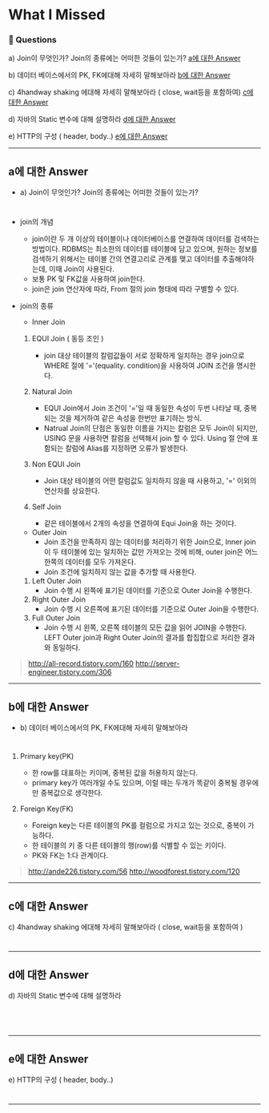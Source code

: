 # What I Missed

### **:radio_button: Questions** 
a) Join이 무엇인가? Join의 종류에는 어떠한 것들이 있는가?
[a에 대한 Answer](#a에-대한-Answer)  

b) 데이터 베이스에서의 PK, FK에대해 자세히 말해보아라
[b에 대한 Answer](#b에-대한-Answer)  

c) 4handway shaking 에대해 자세히 말해보아라 ( close, wait등을 포함하여)
[c에 대한 Answer](#c에-대한-Answer)  

d) 자바의 Static 변수에 대해 설명하라
[d에 대한 Answer](#d에-대한-Answer)  

e) HTTP의 구성 ( header, body..)
[e에 대한 Answer](#e에-대한-Answer)  


*********
## a에 대한 Answer
* a) Join이 무엇인가? Join의 종류에는 어떠한 것들이 있는가?
#
* join의 개념
    * join이란 두 개 이상의 테이블이나 데이터베이스를 연결하여 데이터를 검색하는 방법이다. RDBMS는 최소한의 데이터를 테이블에 담고 있으며, 원하는 정보를 검색하기 위해서는 테이블 간의 연결고리로 관계를 맺고 데이터를 추출해야하는데, 이때 Join이 사용된다.  
    * 보통 PK 및 FK값을 사용하여 join한다. 
    * join은 join 연산자에 따라, From 절의 join 형태에 따라 구별할 수 있다.  

* join의 종류
    * Inner Join  
    1. EQUI Join ( 동등 조인 )
        * join 대상 테이블의 칼럼값들이 서로 정확하게 일치하는 경우 join으로 WHERE 절에 '='(equality. condition)을 사용하여 JOIN 조건을 명시한다.  
    
    2. Natural Join
        * EQUI Join에서 Join 조건이 '='일 때 동일한 속성이 두번 나타날 때, 중복되는 것을 제거하여 같은 속성을 한번만 표기하는 방식.
        * Natrual Join의 단점은 동일한 이름을 가지는 칼럼은 모두 Join이 되지만, USING 문을 사용하면 칼럼을 선택해서 join 할 수 있다. Using 절 안에 포함되는 칼럼에 Alias를 지정하면 오류가 발생한다.  
    
    3. Non EQUI Join
        * Join 대상 테이블의 어떤 칼럼값도 일치하지 않을 때 사용하고, '=' 이외의 연산자를 상요한다.    
    
    4. Self Join
        * 같은 테이블에서 2개의 속성을 연결하여 Equi Join을 하는 것이다.  
    
    * Outer Join
        * Join 조건을 만족하지 않는 데이터를 처리하기 위한 Join으로, Inner join이 두 테이블에 있는 일치하는 값만 가져오는 것에 비해, outer join은 어느 한쪽의 데이터를 모두 가져온다.
        * Join 조건에 일치하지 않는 값을 추가할 때 사용한다.  
    
    1. Left Outer Join
        * Join 수행 시 왼쪽에 표기된 데이터를 기준으로 Outer Join을 수행한다.  
    2. Right Outer Join
        * Join 수행 시 오른쪽에 표기된 데이터를 기준으로 Outer Join을 수행한다.  
    3. Full Outer Join
        * Join 수행 시 왼쪽, 오른쪽 테이블의 모든 값을 읽어 JOIN을 수행한다.  LEFT Outer join과 Right Outer Join의 결과를 합집합으로 처리한 결과와 동일하다.  
    
>  http://all-record.tistory.com/160
>  http://server-engineer.tistory.com/306

            

*********
## b에 대한 Answer
* b) 데이터 베이스에서의 PK, FK에대해 자세히 말해보아라 
#
1. Primary key(PK)
    * 한 row를 대표하는 키이며, 중복된 값을 허용하지 않는다. 
    * primary key가 여러개일 수도 있으며, 이럴 때는 두개가 똑같이 중복될 경우에만 중복값으로 생각한다.
    
2. Foreign Key(FK)
    * Foreign key는 다른 테이블의 PK를 컬럼으로 가지고 있는 것으로, 중복이 가능하다.
    * 한 테이블의 키 중 다른 테이블의 행(row)를 식별할 수 있는 키이다. 
    * PK와 FK는 1:다 관계이다. 

>  http://ande226.tistory.com/56
>  http://woodforest.tistory.com/120
*********
## c에 대한 Answer
c)  4handway shaking 에대해 자세히 말해보아라 ( close, wait등을 포함하여 )
#

 *********
## d에 대한 Answer
d) 자바의 Static 변수에 대해 설명하라
#
 

*********
## e에 대한 Answer
e) HTTP의 구성 ( header, body..)
#


*********
